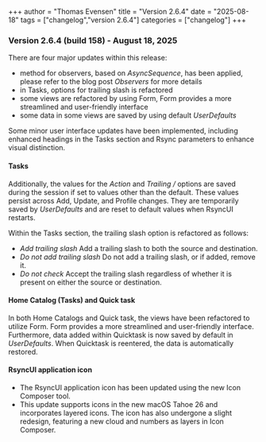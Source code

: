 +++
author = "Thomas Evensen"
title = "Version 2.6.4"
date = "2025-08-18"
tags = ["changelog","version 2.6.4"]
categories = ["changelog"]
+++

### Version 2.6.4 (build 158) - August 18, 2025

There are four major updates within this release:

- method for observers, based on *AsyncSequence*, has been applied, please refer to the blog post *Observers* for more details
- in Tasks, options for trailing slash is refactored
- some views are refactored by using Form, Form provides a more streamlined and user-friendly interface
- some data in some views are saved by using default *UserDefaults*

Some minor user interface updates have been implemented, including enhanced headings in the Tasks section and Rsync parameters to enhance visual distinction. 

#### Tasks 

Additionally, the values for the *Action* and *Trailing /* options are saved during the session if set to values other than the default. These values persist across Add, Update, and Profile changes. They are temporarily saved by *UserDefaults* and are reset to default values when RsyncUI restarts.

Within the Tasks section, the trailing slash option is refactored as follows:

- *Add trailing slash* Add a trailing slash to both the source and destination.
- *Do not add trailing slash* Do not add a trailing slash, or if added, remove it.
- *Do not check* Accept the trailing slash regardless of whether it is present on either the source or destination.

#### Home Catalog (Tasks) and Quick task

In both Home Catalogs and Quick task, the views have been refactored to utilize Form. Form provides a more streamlined and user-friendly interface. Furthermore, data added within Quicktask is now saved by default in *UserDefaults*. When Quicktask is reentered, the data is automatically restored.

#### RsyncUI application icon

- The RsyncUI application icon has been updated using the new Icon Composer tool.
- This update supports icons in the new macOS Tahoe 26 and incorporates layered icons. The icon has also undergone a slight redesign, featuring a new cloud and numbers as layers in Icon Composer.